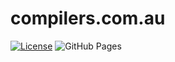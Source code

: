 compilers.com.au
================
[![License](https://img.shields.io/badge/license-Apache--2.0%20OR%20MIT-blue.svg)](https://opensource.org/licenses/Apache-2.0)
![GitHub Pages](https://github.com/codegen-driven-dev/www/workflows/GitHub%20Pages/badge.svg)
